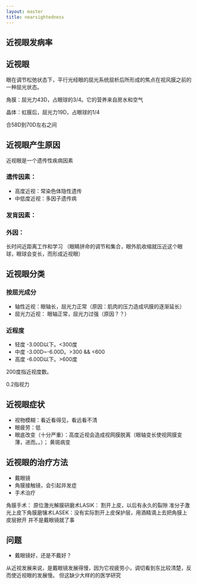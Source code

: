 ```yaml
---
layout: master
title: nearsightedness
---
```


## 近视眼发病率

## 近视眼

眼在调节松弛状态下，平行光经眼的屈光系统屈析后所形成的焦点在视风膜之前的一种屈光状态。

角膜：屈光力43D，占眼球的3/4。它的营养来自房水和空气

晶体：虹膜后，屈光力19D，占眼球的1/4

合58D到70D左右之间

## 近视眼产生原因

近视眼是一个遗传性疾病因素

### 遗传因素：

- 高度近视：常染色体隐性遗传
- 中低度近视：多因子遗传病

### 发肓因素：

### 外因：

长时间近距离工作和学习
（眼睛拼命的调节和集合，眼外肌收缩就压近这个眼球，眼球会变长，而形成近视眼）

## 近视眼分类

### 按屈光成分

- 轴性近视：眼轴长，屈光力正常（原因：肌肉的压力造成巩膜的逐渐延长）
- 屈光力近视： 眼轴正常，屈光力过强（原因？？）
### 近程度

- 轻度 -3.00D以下。<300度
- 中度 -3.00D~-6.00D。>300 && <600
- 高度 -6.00D以下。>600度

200度指近视度数。

0.2指视力

## 近视眼症状

- 视物模糊：看近看得见，看远看不清
- 眼疲劳：低
- 眼底改变（十分严重）：高度近视会造成视网膜脱离（眼轴变长使视网膜变薄，进而。。）；
黄斑病变

## 近视眼的治疗方法

* 戴眼镜
* 角膜接触镜，会引起并发症
* 手术治疗

角膜手术：
原位激光解膜研磨术LASIK： 割开上皮，以后有永久的裂隙
准分子激光上皮下角膜磨镶术LASEK：没有实际割开上皮保护层，用酒精滴上去把角膜上皮层掀开
并不是戴眼镜就了事

## 问题

* 戴眼镜好，还是不戴好？

从近视发展来说，是戴眼镜发展得慢，因为它视疲劳小，调切看到东比较清楚，反而使近视眼的发展慢。
但这缺少大样的的医学研究

